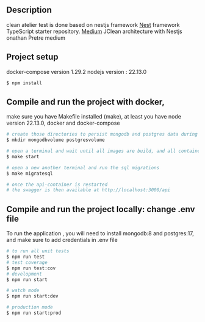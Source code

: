 

## Description
clean atelier test is done based on nestjs framework
[Nest](https://github.com/nestjs/nest) framework TypeScript starter repository.
[Medium](https://medium.com/@jonathan.pretre91/clean-architecture-with-nestjs-e089cef65045) JClean architecture with Nestjs onathan Pretre medium


## Project setup
docker-compose version 1.29.2
nodejs version : 22.13.0
```bash
$ npm install
```


## Compile and run the project with docker, 
make sure you have Makefile installed (make), at least you have node version 22.13.0, docker and docker-compose
```bash
# create those directories to persist mongodb and postgres data during the application run
$ mkdir mongodbvolume postgresvolume

# open a terminal and wait until all images are build, and all containers started,
$ make start

# open a new another terminal and run the sql migrations
$ make migratesql

# once the api-container is restarted 
# the swagger is then available at http://localhost:3000/api 

```
 

 ## Compile and run the project locally: change .env file
To run the application , you will need to install mongodb:8 and postgres:17,
and make sure to  add credentials in .env file

```bash
# to run all unit tests
$ npm run test
# test coverage
$ npm run test:cov
# development
$ npm run start

# watch mode
$ npm run start:dev

# production mode
$ npm run start:prod

```

 

 